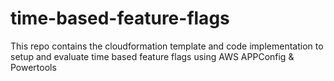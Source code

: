# time-based-feature-flags
This repo contains the cloudformation template and code implementation to setup and evaluate time based feature flags using AWS APPConfig &amp; Powertools
